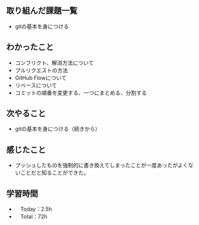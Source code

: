 ## 取り組んだ課題一覧
- gitの基本を身につける

## わかったこと
- コンフリクト、解消方法について
- プルリクエストの方法
- GitHub Flowについて
- リベースについて
- コミットの順番を変更する、一つにまとめる、分割する

## 次やること
- gitの基本を身につける（続きから）

## 感じたこと
- プッシュしたものを強制的に書き換えてしまったことが一度あったがよくないことだと知ることができた。

## 学習時間
- 　Today：2.5h
- 　Total：72h
